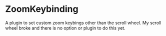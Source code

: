 # ZoomKeybinding

A plugin to set custom zoom keybings other than the scroll wheel.
My scroll wheel broke and there is no option or plugin to do this yet.
